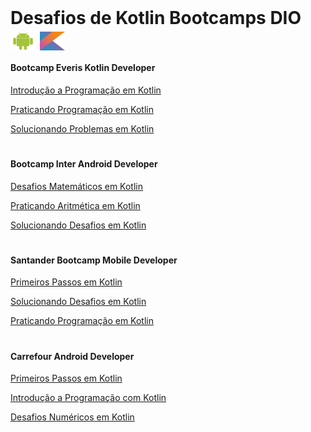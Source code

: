 <div style="display: inline_block"><br>
  <h1>Desafios de Kotlin Bootcamps DIO
  <img align="center" alt="Gui-Android" height="30" width="40" src="https://github.com/devicons/devicon/blob/master/icons/android/android-original.svg">
  <img align="center" alt="Gui-Kt" height="30" width="40" src="https://github.com/devicons/devicon/blob/master/icons/kotlin/kotlin-original.svg">
  </h1>
</div>  

<div>
  <h4>Bootcamp Everis Kotlin Developer</h4>
  
  <a href="https://github.com/GuilhermeDellatin/DesafiosKotlinBootcampsDIO/tree/master/src/main/kotlin/everisKotlinDeveloper/introducaoAProgramacaoEmKotlin">Introdução a Programação em Kotlin</a>
  
  <a href="https://github.com/GuilhermeDellatin/DesafiosKotlinBootcampsDIO/tree/master/src/main/kotlin/everisKotlinDeveloper/praticandoProgramacaoEmKotlin">Praticando Programação em Kotlin</a>
  
  <a href="https://github.com/GuilhermeDellatin/DesafiosKotlinBootcampsDIO/tree/master/src/main/kotlin/everisKotlinDeveloper/solucionandoProblemasEmKotlin">Solucionando Problemas em Kotlin</a>
</div>

#

<div>
  <h4>Bootcamp Inter Android Developer</h4>
  
  <a href="https://github.com/GuilhermeDellatin/DesafiosKotlinBootcampsDIO/tree/master/src/main/kotlin/interAndroidDeveloper/desafiosMatematicosEmKotlin">Desafios Matemáticos em Kotlin</a>
  
   <a href="https://github.com/GuilhermeDellatin/DesafiosKotlinBootcampsDIO/tree/master/src/main/kotlin/interAndroidDeveloper/praticandoAritmeticaEmKotlin">Praticando Aritmética em Kotlin</a>

  <a href="https://github.com/GuilhermeDellatin/DesafiosKotlinBootcampsDIO/tree/master/src/main/kotlin/interAndroidDeveloper/solucionandoDesafiosEmKotlin">Solucionando Desafios em Kotlin</a>
</div>
  
#

<div>
  <h4>Santander Bootcamp Mobile Developer</h4>

  <a href="https://github.com/GuilhermeDellatin/DesafiosKotlinBootcampsDIO/tree/master/src/main/kotlin/santanderAndroidDeveloper/primeirosPassosEmKotlin">Primeiros Passos em Kotlin</a> 

  <a href="https://github.com/GuilhermeDellatin/DesafiosKotlinBootcampsDIO/tree/master/src/main/kotlin/santanderAndroidDeveloper/solucionandoDesafiosEmKotlin">Solucionando Desafios em Kotlin</a> 

  <a href="https://github.com/GuilhermeDellatin/DesafiosKotlinBootcampsDIO/tree/master/src/main/kotlin/santanderAndroidDeveloper/praticandoProgramacaoEmKotlin">Praticando Programação em Kotlin</a> 
</div>
  
#

<div>  
  <h4>Carrefour Android Developer</h4>

<a href="https://github.com/GuilhermeDellatin/DesafiosKotlinBootcampsDIO/tree/master/src/main/kotlin/carrefourAndroidDeveloper/primeirosPassosEmKotlin">Primeiros Passos em Kotlin</a> 

<a href="https://github.com/GuilhermeDellatin/DesafiosKotlinBootcampsDIO/tree/master/src/main/kotlin/carrefourAndroidDeveloper/introducaoAProgramacaoComKotlin">Introdução a Programação com Kotlin</a>
  
<a href="https://github.com/GuilhermeDellatin/DesafiosKotlinBootcampsDIO/tree/master/src/main/kotlin/carrefourAndroidDeveloper/desafiosNumericosEmKotlin">Desafios Numéricos em Kotlin</a>
  
</div>
  
